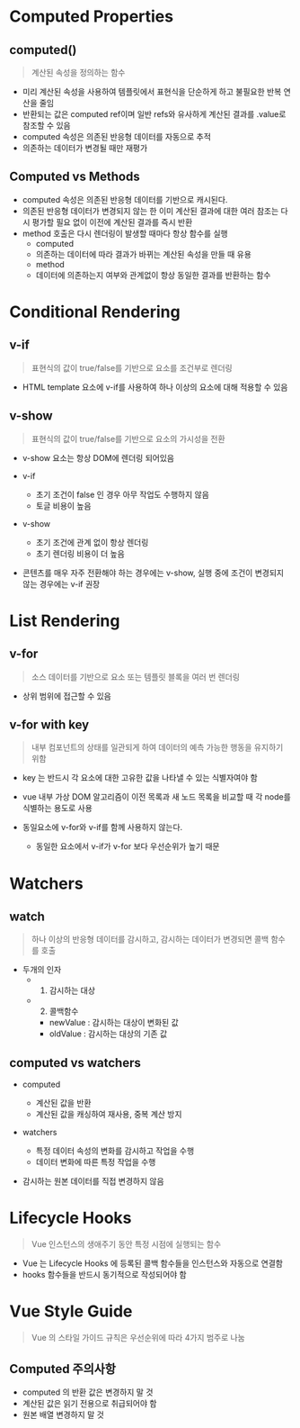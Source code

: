 # Computed Properties

## computed()
> 계산된 속성을 정의하는 함수

- 미리 계산된 속성을 사용하여 템플릿에서 표현식을 단순하게 하고 불필요한 반복 연산을 줄임
- 반환되는 값은 computed ref이며 일반 refs와 유사하게 계산된 결과를 .value로 참조할 수 있음
- computed 속성은 의존된 반응형 데이터를 자동으로 추적
- 의존하는 데이터가 변경될 때만 재평가

## Computed vs Methods
- computed 속성은 의존된 반응형 데이터를 기반으로 캐시된다.
- 의존된 반응형 데이터가 변경되지 않는 한 이미 계산된 결과에 대한 여러 참조는 다시 평가할 필요 없이 이전에 계산된 결과를 즉시 반환
- method 호출은 다시 렌더링이 발생할 때마다 항상 함수를 실행
    - computed 
    - 의존하는 데이터에 따라 결과가 바뀌는 계산된 속성을 만들 때 유용
    - method
    - 데이터에 의존하는지 여부와 관계없이 항상 동일한 결과를 반환하는 함수

# Conditional Rendering

## v-if
> 표현식의 값이 true/false를 기반으로 요소를 조건부로 렌더링

- HTML template 요소에 v-if를 사용하여 하나 이상의 요소에 대해 적용할 수 있음

## v-show
> 표현식의 값이 true/false를 기반으로 요소의 가시성을 전환

- v-show 요소는 항상 DOM에 렌더링 되어있음

- v-if 
    - 초기 조건이 false 인 경우 아무 작업도 수행하지 않음
    - 토글 비용이 높음
- v-show 
    - 초기 조건에 관계 없이 항상 렌더링
    - 초기 렌더링 비용이 더 높음
- 콘텐츠를 매우 자주 전환해야 하는 경우에는 v-show, 실행 중에 조건이 변경되지 않는 경우에는 v-if 권장

# List Rendering

## v-for
> 소스 데이터를 기반으로 요소 또는 템플릿 블록을 여러 번 렌더링

- 상위 범위에 접근할 수 있음

## v-for with key
> 내부 컴포넌트의 상태를 일관되게 하여 데이터의 예측 가능한 행동을 유지하기 위함

- key 는 반드시 각 요소에 대한 고유한 값을 나타낼 수 있는 식별자여야 함
- vue 내부 가상 DOM 알고리즘이 이전 목록과 새 노드 목록을 비교할 때 각 node를 식별하는 용도로 사용

- 동일요소에 v-for와 v-if를 함께 사용하지 않는다.
    - 동일한 요소에서 v-if가 v-for 보다 우선순위가 높기 때문

# Watchers

## watch
> 하나 이상의 반응형 데이터를 감시하고, 감시하는 데이터가 변경되면 콜백 함수를 호출

- 두개의 인자
    - 1. 감시하는 대상
    - 2. 콜백함수
        - newValue : 감시하는 대상이 변화된 값
        - oldValue : 감시하는 대상의 기존 값

## computed vs watchers

- computed 
    - 계산된 값을 반환
    - 계산된 값을 캐싱하여 재사용, 중복 계산 방지
- watchers
    - 특정 데이터 속성의 변화를 감시하고 작업을 수행
    - 데이터 변화에 따른 특정 작업을 수행

- 감시하는 원본 데이터를 직접 변경하지 않음 

# Lifecycle Hooks
> Vue 인스턴스의 생애주기 동안 특정 시점에 실행되는 함수

- Vue 는 Lifecycle Hooks 에 등록된 콜백 함수들을 인스턴스와 자동으로 연결함
- hooks 함수들을 반드시 동기적으로 작성되어야 함

# Vue Style Guide
> Vue 의 스타일 가이드 규칙은 우선순위에 따라 4가지 범주로 나눔

## Computed 주의사항

- computed 의 반환 값은 변경하지 말 것
- 계산된 값은 읽기 전용으로 취급되어야 함
- 원본 배열 변경하지 말 것
